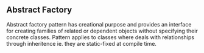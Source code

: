 ## Abstract Factory

Abstract factory pattern has creational purpose and provides an interface for creating families of related or dependent objects without specifying their concrete classes. 
Pattern applies to classes where deals with relationships through inheritence ie. they are static-fixed at compile time.


